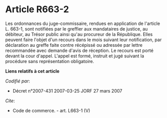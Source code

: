 # Article R663-2

Les ordonnances du juge-commissaire, rendues en application de l'article L. 663-1, sont notifiées par le greffier aux
mandataires de justice, au débiteur, au Trésor public ainsi qu'au procureur de la République. Elles peuvent faire l'objet
d'un recours dans le mois suivant leur notification, par déclaration au greffe faite contre récépissé ou adressée par lettre
recommandée avec demande d'avis de réception. Le recours est porté devant la cour d'appel. L'appel est formé, instruit et
jugé suivant la procédure sans représentation obligatoire.

**Liens relatifs à cet article**

_Codifié par_:

  - Décret n°2007-431 2007-03-25 JORF 27 mars 2007

_Cite_:

  - Code de commerce. - art. L663-1 (V)
